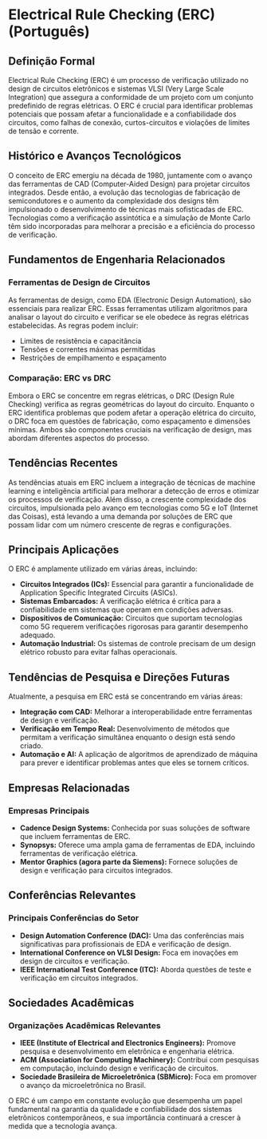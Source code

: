 # Electrical Rule Checking (ERC) (Português)

## Definição Formal

Electrical Rule Checking (ERC) é um processo de verificação utilizado no design de circuitos eletrônicos e sistemas VLSI (Very Large Scale Integration) que assegura a conformidade de um projeto com um conjunto predefinido de regras elétricas. O ERC é crucial para identificar problemas potenciais que possam afetar a funcionalidade e a confiabilidade dos circuitos, como falhas de conexão, curtos-circuitos e violações de limites de tensão e corrente.

## Histórico e Avanços Tecnológicos

O conceito de ERC emergiu na década de 1980, juntamente com o avanço das ferramentas de CAD (Computer-Aided Design) para projetar circuitos integrados. Desde então, a evolução das tecnologias de fabricação de semicondutores e o aumento da complexidade dos designs têm impulsionado o desenvolvimento de técnicas mais sofisticadas de ERC. Tecnologias como a verificação assintótica e a simulação de Monte Carlo têm sido incorporadas para melhorar a precisão e a eficiência do processo de verificação.

## Fundamentos de Engenharia Relacionados

### Ferramentas de Design de Circuitos

As ferramentas de design, como EDA (Electronic Design Automation), são essenciais para realizar ERC. Essas ferramentas utilizam algoritmos para analisar o layout do circuito e verificar se ele obedece às regras elétricas estabelecidas. As regras podem incluir:

- Limites de resistência e capacitância
- Tensões e correntes máximas permitidas
- Restrições de empilhamento e espaçamento

### Comparação: ERC vs DRC

Embora o ERC se concentre em regras elétricas, o DRC (Design Rule Checking) verifica as regras geométricas do layout do circuito. Enquanto o ERC identifica problemas que podem afetar a operação elétrica do circuito, o DRC foca em questões de fabricação, como espaçamento e dimensões mínimas. Ambos são componentes cruciais na verificação de design, mas abordam diferentes aspectos do processo.

## Tendências Recentes

As tendências atuais em ERC incluem a integração de técnicas de machine learning e inteligência artificial para melhorar a detecção de erros e otimizar os processos de verificação. Além disso, a crescente complexidade dos circuitos, impulsionada pelo avanço em tecnologias como 5G e IoT (Internet das Coisas), está levando a uma demanda por soluções de ERC que possam lidar com um número crescente de regras e configurações.

## Principais Aplicações

O ERC é amplamente utilizado em várias áreas, incluindo:

- **Circuitos Integrados (ICs):** Essencial para garantir a funcionalidade de Application Specific Integrated Circuits (ASICs).
- **Sistemas Embarcados:** A verificação elétrica é crítica para a confiabilidade em sistemas que operam em condições adversas.
- **Dispositivos de Comunicação:** Circuitos que suportam tecnologias como 5G requerem verificações rigorosas para garantir desempenho adequado.
- **Automação Industrial:** Os sistemas de controle precisam de um design elétrico robusto para evitar falhas operacionais.

## Tendências de Pesquisa e Direções Futuras

Atualmente, a pesquisa em ERC está se concentrando em várias áreas:

- **Integração com CAD:** Melhorar a interoperabilidade entre ferramentas de design e verificação.
- **Verificação em Tempo Real:** Desenvolvimento de métodos que permitam a verificação simultânea enquanto o design está sendo criado.
- **Automação e AI:** A aplicação de algoritmos de aprendizado de máquina para prever e identificar problemas antes que eles se tornem críticos.

## Empresas Relacionadas

### Empresas Principais

- **Cadence Design Systems:** Conhecida por suas soluções de software que incluem ferramentas de ERC.
- **Synopsys:** Oferece uma ampla gama de ferramentas de EDA, incluindo ferramentas de verificação elétrica.
- **Mentor Graphics (agora parte da Siemens):** Fornece soluções de design e verificação para circuitos integrados.

## Conferências Relevantes

### Principais Conferências do Setor

- **Design Automation Conference (DAC):** Uma das conferências mais significativas para profissionais de EDA e verificação de design.
- **International Conference on VLSI Design:** Foca em inovações em design de circuitos e verificação.
- **IEEE International Test Conference (ITC):** Aborda questões de teste e verificação em circuitos integrados.

## Sociedades Acadêmicas

### Organizações Acadêmicas Relevantes

- **IEEE (Institute of Electrical and Electronics Engineers):** Promove pesquisa e desenvolvimento em eletrônica e engenharia elétrica.
- **ACM (Association for Computing Machinery):** Contribui com pesquisas em computação, incluindo design e verificação de circuitos.
- **Sociedade Brasileira de Microeletrônica (SBMicro):** Foca em promover o avanço da microeletrônica no Brasil.

O ERC é um campo em constante evolução que desempenha um papel fundamental na garantia da qualidade e confiabilidade dos sistemas eletrônicos contemporâneos, e sua importância continuará a crescer à medida que a tecnologia avança.